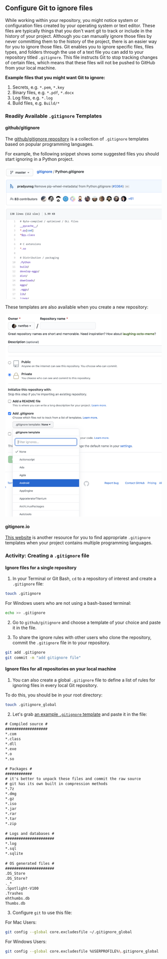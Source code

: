 ## Configure Git to ignore files

While working within your repository, you might notice system or configuration files created by your operating system or text editor. These files are typically things that you don't want git to track or include in the history of your project. Although you can manually ignore those files by never committing them to the history of the project, there is an easier way for you to ignore those files. Git enables you to ignore specific files, files types, and folders through the use of a text file you can add to your  repository titled `.gitignore`. This file instructs Git to stop tracking changes of certain files, which means that these files will not be pushed to GitHub from your local machine.

**Example files that you might want Git to ignore:**

1. Secrets, e.g. `*.pem`, `*.key`
1. Binary files, e.g. `*.pdf`, `*.docx`
1. Log files, e.g. `*.log`
1. Build files, e.g. `Build/*`

### Readily Available `.gitignore` Templates

#### github/gitignore

The [github/gitignore repository](https://github.com/github/gitignore) is a collection of `.gitignore` templates based on popular programming languages.

For example, the following snippet shows some suggested files you should start ignoring in a Python project.

![python-gitignore](img/python-gitignore.png ':size=60%')

These templates are also available when you create a new repository:

![create-gitignore-repo](img/gitignore-create-repo.png ':size=60%')

#### gitignore.io

[This website](https://www.toptal.com/developers/gitignore) is another resource for you to find appropriate `.gitignore` templates when your project contains multiple programming languages.

### Activity: Creating a `.gitignore` file

#### Ignore files for a single repository

1. In your Terminal or Git Bash, `cd` to a repository of interest and create a `.gitignore` file:

```sh
touch .gitignore
```

For Windows users who are not using a bash-based terminal:

```sh
echo >> .gitignore
```

2. Go to `github/gitignore` and choose a template of your choice and paste it in the file.

3. To share the ignore rules with other users who clone the repository, commit the `.gitignore` file in to your repository.

```sh
git add .gitignore
git commit -m "add gitignore file"
```

#### Ignore files for all repositories on your local machine

1. You can also create a global `.gitignore` file to define a list of rules for ignoring files in every local Git repository. 

To do this, you should be in your root directory:

```sh
touch .gitignore_global
```

2. Let's grab [an example `.gitignore` template](https://gist.github.com/octocat/9257657) and paste it in the file:

```
# Compiled source #
###################
*.com
*.class
*.dll
*.exe
*.o
*.so

# Packages #
############
# it's better to unpack these files and commit the raw source
# git has its own built in compression methods
*.7z
*.dmg
*.gz
*.iso
*.jar
*.rar
*.tar
*.zip

# Logs and databases #
######################
*.log
*.sql
*.sqlite

# OS generated files #
######################
.DS_Store
.DS_Store?
._*
.Spotlight-V100
.Trashes
ehthumbs.db
Thumbs.db
```

3. Configure `git` to use this file: 

For Mac Users:

```sh
git config --global core.excludesfile ~/.gitignore_global
```

For Windows Users:

```sh
git config --global core.excludesfile %USERPROFILE%\.gitignore_global
```